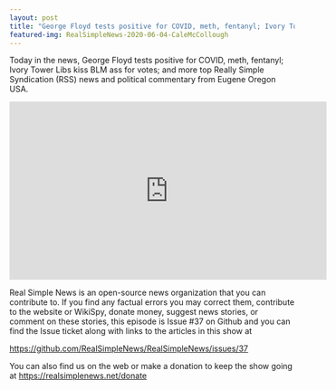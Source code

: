 ```yaml
---
layout: post
title: "George Floyd tests positive for COVID, meth, fentanyl; Ivory Tower Libs kiss BLM ass for votes"
featured-img: RealSimpleNews-2020-06-04-CaleMcCollough
---
```


Today in the news, George Floyd tests positive for COVID, meth, fentanyl; Ivory Tower Libs kiss BLM ass for votes; and more top Really Simple Syndication (RSS) news and political commentary from Eugene Oregon USA.

<iframe width="560" height="315" src="https://www.youtube.com/embed/_PtQolSSnu4" frameborder="0" allow="accelerometer; autoplay; encrypted-media; gyroscope; picture-in-picture" allowfullscreen></iframe>

Real Simple News is an open-source news organization that you can contribute to. If you find any factual errors you may correct them, contribute to the website or WikiSpy, donate money, suggest news stories, or comment on these stories, this episode is Issue #37 on Github and you can find the Issue ticket along with links to the articles in this show at 

<https://github.com/RealSimpleNews/RealSimpleNews/issues/37>

You can also find us on the web or make a donation to keep the show going at <https://realsimplenews.net/donate>
